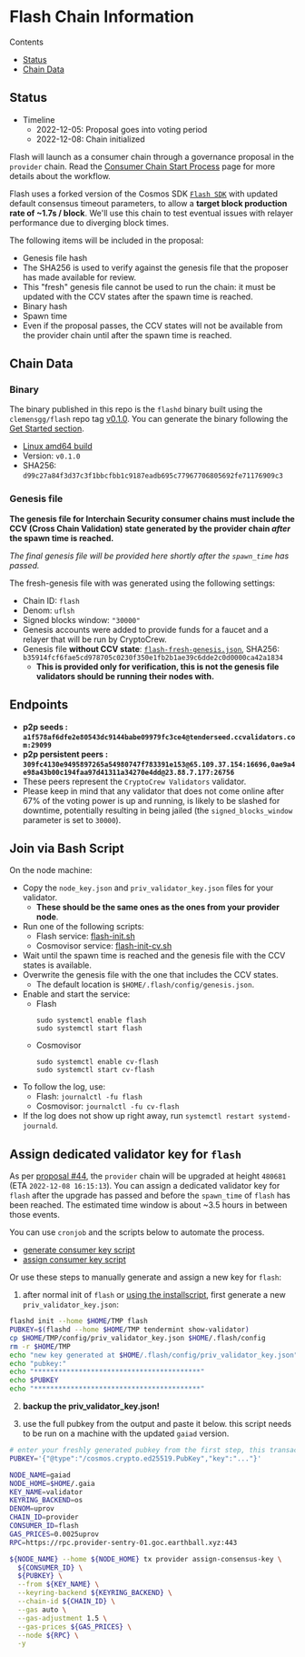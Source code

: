 # Flash Chain Information

Contents

* [Status](#status)
* [Chain Data](#chain-data)

## Status

* Timeline
  * 2022-12-05: Proposal goes into voting period
  * 2022-12-08: Chain initialized

Flash will launch as a consumer chain through a governance proposal in the `provider` chain. Read the [Consumer Chain Start Process](/docs/Consumer-Chain-Start-Process.md) page for more details about the workflow.  

Flash uses a forked version of the Cosmos SDK [`Flash SDK`](https://github.com/clemensgg/flash-sdk) with updated default consensus timeout parameters, to allow a **target block production rate of ~1.7s / block**. We'll use this chain to test eventual issues with relayer performance due to diverging block times.

The following items will be included in the proposal:
* Genesis file hash
* The SHA256 is used to verify against the genesis file that the proposer has made available for review.
* This "fresh" genesis file cannot be used to run the chain: it must be updated with the CCV states after the spawn time is reached.
* Binary hash
* Spawn time
* Even if the proposal passes, the CCV states will not be available from the provider chain until after the spawn time is reached.

## Chain Data

### Binary

The binary published in this repo is the `flashd` binary built using the `clemensgg/flash` repo tag [v0.1.0](https://github.com/clemensgg/flash/releases/tag/v0.1.0). You can generate the binary following the [Get Started section](https://github.com/clemensgg/flash/tree/v0.1.0#get-started).  

* [Linux amd64 build](https://github.com/clemensgg/flash/releases/download/v0.1.0/flashd-v0.1.0-linux-amd64)
* Version: `v0.1.0`
* SHA256: `d99c27a84f3d37c3f1bbcfbb1c9187eadb695c77967706805692fe71176909c3`

### Genesis file

**The genesis file for Interchain Security consumer chains must include the CCV (Cross Chain Validation) state generated by the provider chain _after_ the spawn time is reached.**

_The final genesis file will be provided here shortly after the `spawn_time` has passed._

The fresh-genesis file with was generated using the following settings:

* Chain ID: `flash`
* Denom: `uflsh`
* Signed blocks window: `"30000"`
* Genesis accounts were added to provide funds for a faucet and a relayer that will be run by CryptoCrew.
* Genesis file **without CCV state**: [`flash-fresh-genesis.json`](flash-fresh-genesis.json), SHA256: `b35914fcf6fae5cd978705c0230f350e1fb2b1ae39c6dde2c0d0000ca42a1834`
  * **This is provided only for verification, this is not the genesis file validators should be running their nodes with.**

## Endpoints

* **p2p seeds : `a1f578af6dfe2e80543dc9144babe09979fc3ce4@tenderseed.ccvalidators.com:29099`**
* **p2p persistent peers : `309fc4130e9495897265a54980747f783391e153@65.109.37.154:16696,0ae9a4e98a43b00c194faa97d41311a34270e4dd@23.88.7.177:26756`**
* These peers represent the `CryptoCrew Validators` validator. 
* Please keep in mind that any validator that does not come online after 67% of the voting power is up and running, is likely to be slashed for downtime, potentially resulting in being jailed (the `signed_blocks_window` parameter is set to `30000`).

## Join via Bash Script

On the node machine:
- Copy the `node_key.json` and `priv_validator_key.json` files for your validator.
  - **These should be the same ones as the ones from your provider node**.
- Run one of the following scripts:
  - Flash service: [flash-init.sh](./flash-init.sh)
  - Cosmovisor service: [flash-init-cv.sh](./flash-init-cv.sh)
- Wait until the spawn time is reached and the genesis file with the CCV states is available.
- Overwrite the genesis file with the one that includes the CCV states.
  - The default location is `$HOME/.flash/config/genesis.json`.
- Enable and start the service:
  - Flash
    ```
    sudo systemctl enable flash
    sudo systemctl start flash
    ```
  - Cosmovisor
    ```
    sudo systemctl enable cv-flash
    sudo systemctl start cv-flash
    ```
- To follow the log, use:
  - Flash: `journalctl -fu flash`
  - Cosmovisor: `journalctl -fu cv-flash`
- If the log does not show up right away, run `systemctl restart systemd-journald`.

## Assign dedicated validator key for `flash`

As per [proposal #44](https://testnet.mintscan.io/goc-provider/proposals/44), the `provider` chain will be upgraded at height `480681` (ETA `2022-12-08 16:15:13`). You can assign a dedicated validator key for `flash` after the upgrade has passed and before the `spawn_time` of `flash` has been reached. The estimated time window is about ~3.5 hours in between those events.  

You can use `cronjob` and the scripts below to automate the process.

- [generate consumer key script](./generate_consumer_key.sh)
- [assign consumer key script](./assign_consumer_key.sh)

Or use these steps to manually generate and assign a new key for `flash`:

1) after normal init of `flash` or [using the installscript](#join-via-bash-script), first generate a new `priv_validator_key.json`:
```sh
flashd init --home $HOME/TMP flash
PUBKEY=$(flashd --home $HOME/TMP tendermint show-validator)
cp $HOME/TMP/config/priv_validator_key.json $HOME/.flash/config
rm -r $HOME/TMP
echo "new key generated at $HOME/.flash/config/priv_validator_key.json"
echo "pubkey:"
echo "*****************************************"
echo $PUBKEY
echo "*****************************************"
```
2) **backup the priv_validator_key.json!** 

3) use the full pubkey from the output and paste it below. this script needs to be run on a machine with the updated `gaiad` version.
```sh
# enter your freshly generated pubkey from the first step, this transaction needs to be done on a machine with the updated gaiad version
PUBKEY='{"@type":"/cosmos.crypto.ed25519.PubKey","key":"..."}'

NODE_NAME=gaiad
NODE_HOME=$HOME/.gaia
KEY_NAME=validator
KEYRING_BACKEND=os
DENOM=uprov
CHAIN_ID=provider
CONSUMER_ID=flash
GAS_PRICES=0.0025uprov
RPC=https://rpc.provider-sentry-01.goc.earthball.xyz:443

${NODE_NAME} --home ${NODE_HOME} tx provider assign-consensus-key \
  ${CONSUMER_ID} \
  ${PUBKEY} \
  --from ${KEY_NAME} \
  --keyring-backend ${KEYRING_BACKEND} \
  --chain-id ${CHAIN_ID} \
  --gas auto \
  --gas-adjustment 1.5 \
  --gas-prices ${GAS_PRICES} \
  --node ${RPC} \
  -y
```
